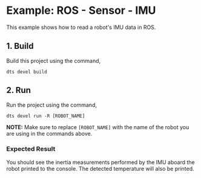 # Example: ROS - Sensor - IMU

This example shows how to read a robot's IMU data in ROS.

## 1. Build

Build this project using the command,

```shell
dts devel build
```

## 2. Run

Run the project using the command,

```shell
dts devel run -R [ROBOT_NAME]
```

**NOTE:** Make sure to replace `[ROBOT_NAME]` with the name of the robot you are using in the commands above.


### Expected Result

You should see the inertia measurements performed by the IMU aboard the robot printed to the console.
The detected temperature will also be printed.
